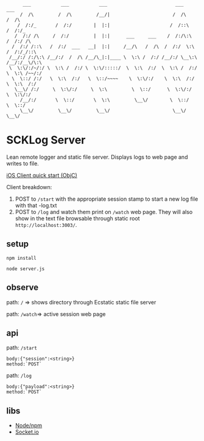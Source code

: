 ```
      ___           ___           ___                         ___           ___
     /  /\         /  /\         /__/|                       /  /\         /  /\
    /  /:/_       /  /:/        |  |:|                      /  /::\       /  /:/_
   /  /:/ /\     /  /:/         |  |:|      ___     ___    /  /:/\:\     /  /:/ /\
  /  /:/ /::\   /  /:/  ___   __|  |:|     /__/\   /  /\  /  /:/  \:\   /  /:/_/::\
 /__/:/ /:/\:\ /__/:/  /  /\ /__/\_|:|____ \  \:\ /  /:/ /__/:/ \__\:\ /__/:/__\/\:\
 \  \:\/:/~/:/ \  \:\ /  /:/ \  \:\/:::::/  \  \:\  /:/  \  \:\ /  /:/ \  \:\ /~~/:/
  \  \::/ /:/   \  \:\  /:/   \  \::/~~~~    \  \:\/:/    \  \:\  /:/   \  \:\  /:/
   \__\/ /:/     \  \:\/:/     \  \:\         \  \::/      \  \:\/:/     \  \:\/:/
     /__/:/       \  \::/       \  \:\         \__\/        \  \::/       \  \::/
     \__\/         \__\/         \__\/                       \__\/         \__\/
```

# SCKLog Server
Lean remote logger and static file server. Displays logs to web page and writes to file.

[iOS Client quick start (ObjC)](https://github.com/mikezucc/SCKLoggerObjC)

Client breakdown:
1. POST to `/start` with the appropriate session stamp to start a new log file with that <sessionstamp>-log.txt
2. POST to `/log` and watch them print on `/watch` web page. They will also show in the text file browsable through static root `http://localhost:3003/`.

## setup
`npm install`

`node server.js`

## observe
path: `/` => shows directory through Ecstatic static file server

path: `/watch`=> active session web page

## api
path: `/start`

    body:{"session":<string>} 
    method:`POST`
     
     
path: `/log`

    body:{"payload":<string>} 
    method:`POST`

## libs
- [Node/npm](https://nodejs.org/)
- [Socket.io](http://socket.io/)
